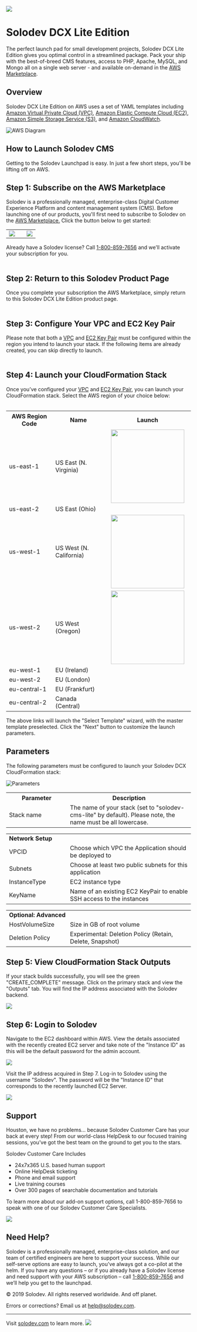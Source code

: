﻿<a href="https://aws.amazon.com/marketplace/pp/B01LXZKO21?qid=1534773581495&sr=0-1&ref_=srh_res_product_title"><img src="images/Solodev_Lite_Header.jpg"/></a>

# Solodev DCX Lite Edition
The perfect launch pad for small development projects, Solodev DCX Lite Edition gives you optimal control in a streamlined package. Pack your ship with the best-of-breed CMS features, access to PHP, Apache, MySQL, and Mongo all on a single web server - and available on-demand in the <a href="https://aws.amazon.com/marketplace/pp/B01LXZKO21?qid=1534773581495&sr=0-1&ref_=srh_res_product_title">AWS Marketplace</a>.

## Overview
Solodev DCX Lite Edition on AWS uses a set of YAML templates including [Amazon Virtual Private Cloud (VPC)](http://docs.aws.amazon.com/AmazonVPC/latest/UserGuide/VPC_Introduction.html), [Amazon Elastic Compute Cloud (EC2)](http://docs.aws.amazon.com/AWSEC2/latest/UserGuide/concepts.html), [Amazon Simple Storage Service (S3)](https://docs.aws.amazon.com/AmazonS3/latest/dev/Welcome.html), and [Amazon CloudWatch](https://docs.aws.amazon.com/AmazonCloudWatch/latest/monitoring/WhatIsCloudWatch.html).

![AWS Diagram](images/Solodev_Lite_Architecture.jpg)

## How to Launch Solodev CMS
Getting to the Solodev Launchpad is easy. In just a few short steps, you'll be lifting off on AWS.


## Step 1: Subscribe on the AWS Marketplace

Solodev is a professionally managed, enterprise-class Digital Customer Experience Platform and content management system (CMS). Before launching one of our products, you'll first need to subscribe to Solodev on the <a href="https://aws.amazon.com/marketplace/pp/B01LXZKO21?qid=1534773581495&sr=0-1&ref_=srh_res_product_title">AWS Marketplace.</a> Click the button below to get started: 
<table>
	<tr>
		<td width="60%"><a href="https://aws.amazon.com/marketplace/pp/B01LXZKO21?qid=1534773581495&sr=0-1&ref_=srh_res_product_title"><img src="images/AWS_Marketplace_Logo.jpg" /></a></td>
		<td><a href="https://aws.amazon.com/marketplace/pp/B01LXZKO21?qid=1534773581495&sr=0-1&ref_=srh_res_product_title"><img src="images/Subscribe_Large.jpg" /></a></td>
	</tr>
</table>


Already have a Solodev license? Call <a href="tel:1.800.859.7656">1-800-859-7656</a> and we’ll activate your subscription for you.<br /><br />

## Step 2: Return to this Solodev Product Page
Once you complete your subscription the AWS Marketplace, simply return to this Solodev DCX Lite Edition product page.<br/><br />

## Step 3: Configure Your VPC and EC2 Key Pair
Please note that both a <a href="http://docs.aws.amazon.com/AmazonVPC/latest/UserGuide/VPC_Introduction.html">VPC</a> and <a href="http://docs.aws.amazon.com/AWSEC2/latest/UserGuide/concepts.html">EC2 Key Pair</a> must be configured within the region you intend to launch your stack. If the following items are already created, you can skip directly to launch.<br/><br />

## Step 4: Launch your CloudFormation Stack
Once you’ve configured your <a href="http://docs.aws.amazon.com/AmazonVPC/latest/UserGuide/VPC_Introduction.html">VPC</a> and <a href="http://docs.aws.amazon.com/AWSEC2/latest/UserGuide/concepts.html">EC2 Key Pair</a>, you can launch your CloudFormation stack. Select the AWS region of your choice below:<br/><br/>

<table>
	<tr>
		<th width="299">AWS Region Code</td>
		<th width="299">Name</td>
		<th width="299" align="center">Launch</td>
	</tr>
	<tr>
		<td>us-east-1</td>
		<td>US East (N. Virginia)</td>
		<td align="center"><a href="https://console.aws.amazon.com/cloudformation/home?region=us-east-1#/stacks/new?stackName=solodev-cms-lite&templateURL=https://s3.amazonaws.com/solodev-aws-ha/aws/solodev-lite-linux.yaml"><img src="images/Solodev_LaunchStack.png" width="200" /></td>
	</tr>
	<tr>
		<td>us-east-2</td>
		<td>US East (Ohio)</td>
		<td align="center"><!-- <a href="#"><img src="images/Solodev_LaunchStack.png" width="200" />--></td>
	</tr>
	<tr>
		<td>us-west-1</td>
		<td>US West (N. California)</td>
		<td align="center"><a href="https://console.aws.amazon.com/cloudformation/home?region=us-west-1#/stacks/new?stackName=solodev-cms-lite&templateURL=https://s3.amazonaws.com/solodev-aws-ha/aws/solodev-lite-linux.yaml"><img src="images/Solodev_LaunchStack.png" width="200" /></td>
	</tr>
	<tr>
		<td>us-west-2</td>
		<td>US West (Oregon)</td>
		<td align="center"><a href="https://console.aws.amazon.com/cloudformation/home?region=us-west-2#/stacks/new?stackName=solodev-cms-lite&templateURL=https://s3.amazonaws.com/solodev-aws-ha/aws/solodev-lite-linux.yaml"><img src="images/Solodev_LaunchStack.png" width="200" /></td>
	</tr>
	<tr>
		<td>eu-west-1</td>
		<td>EU (Ireland)</td>
		<td align="center"><!-- <a href="#"><img src="images/Solodev_LaunchStack.png" width="200" />--></td>
	</tr>
	<tr>
		<td>eu-west-2</td>
		<td>EU (London)</td>
		<td align="center"><!-- <a href="#"><img src="images/Solodev_LaunchStack.png" width="200" />--></td>
	</tr>
	<tr>
		<td>eu-central-1</td>
		<td>EU (Frankfurt)</td>
		<td align="center"><!-- <a href="#"><img src="images/Solodev_LaunchStack.png" width="200" />--></td>
	</tr>
	<tr>
		<td>eu-central-2</td>
		<td>Canada (Central)</td>
		<td align="center"><!-- <a href="#"><img src="images/Solodev_LaunchStack.png" width="200" />--></td>
	</tr>
</table>
The above links will launch the "Select Template" wizard, with the master template preselected. Click the "Next" button to customize the launch parameters.

## Parameters
The following parameters must be configured to launch your Solodev DCX CloudFormation stack:

![Parameters](https://raw.githubusercontent.com/solodev/AWS-Launch-Pad/master/pages/images/install/parameters-solodev-cms-lite.jpg)

<table>
	<tr>
		<th width="33%">Parameter</th>
		<th width="600px">Description</th>
	</tr>
	<tr>
		<td>Stack name</td>
		<td>The name of your stack (set to "solodev-cms-lite" by default). Please note, the name must be all lowercase.</td>
	</tr>
</table>

<table>
	<tr>
		<td colspan="2"><strong>Network Setup</strong></td>
	</tr>
	<tr>
		<td width="33%">VPCID</td>
		<td width="600px">Choose which VPC the Application should be deployed to</td>
	</tr>
	<tr>
		<td>Subnets</td>
		<td>Choose at least two public subnets for this application</td>
	</tr>
	<tr>
		<td>InstanceType</td>
		<td>EC2 instance type</td>
	</tr>
	<tr>
		<td>KeyName </td>
		<td>Name of an existing EC2 KeyPair to enable SSH access to the instances</td>
	</tr>
</table>

<table>
	<tr>
		<td colspan="2"><strong>Optional: Advanced</strong></td>
	</tr>
	<tr>
		<td width="33%">HostVolumeSize</td>
		<td width="600px">Size in GB of root volume</td>
	</tr>
	<tr>
		<td>Deletion Policy</td>
		<td>Experimental: Deletion Policy (Retain, Delete, Snapshot)</td>
	</tr>
</table>

## Step 5: View CloudFormation Stack Outputs

If your stack builds successfully, you will see the green "CREATE_COMPLETE" message. Click on the primary stack and view the "Outputs" tab. You will find the IP address associated with the Solodev backend.

<img src="https://raw.githubusercontent.com/solodev/AWS-Launch-Pad/master/pages/images/install/outputs-solodev-cms-lite.jpg" />

## Step 6: Login to Solodev

Navigate to the EC2 dashboard within AWS. View the details associated with the recently created EC2 server and take note of the "Instance ID" as this will be the default password for the admin account. 

<img src="https://raw.githubusercontent.com/solodev/AWS-Launch-Pad/master/pages/images/install/instance-id-solodev-cms-lite.jpg" />

Visit the IP address acquired in Step 7. Log-in to Solodev using the username "Solodev". The password will be the "Instance ID" that corresponds to the recently launched EC2 Server.

<img src="https://raw.githubusercontent.com/solodev/AWS-Launch-Pad/master/pages/images/install/login-solodev-cms-pro.jpg" />

## Support
Houston, we have no problems… because Solodev Customer Care has your back at every step! From our world-class HelpDesk to our focused training sessions, you’ve got the best team on the ground to get you to the stars. 

Solodev Customer Care Includes
* 24x7x365 U.S. based human support
* Online HelpDesk ticketing
* Phone and email support
* Live training courses
* Over 300 pages of searchable documentation and tutorials

To learn more about our add-on support options, call 1-800-859-7656 to speak with one of our Solodev Customer Care Specialists.

<a href="https://www.solodev.com/product/support.stml"><img src="images/Solodev_Git_Support.jpg"/></a>


## Need Help?

Solodev is a professionally managed, enterprise-class solution, and our team of certified engineers are here to support your success. While our self-serve options are easy to launch, you’ve always got a co-pilot at the helm. If you have any questions – or if you already have a Solodev license and need support with your AWS subscription – call <a href="tel:1.800.859.7656">1-800-859-7656</a> and we’ll help you get to the launchpad.


© 2019 Solodev. All rights reserved worldwide. And off planet. 

Errors or corrections? Email us at help@solodev.com.

---
Visit [solodev.com](https://www.solodev.com/) to learn more. <img src="https://www.google-analytics.com/collect?v=1&tid=UA-3849724-1&cid=1&t=event&ec=github_aws&ea=main&cs=github&cm=github&cn=github_aws" />
